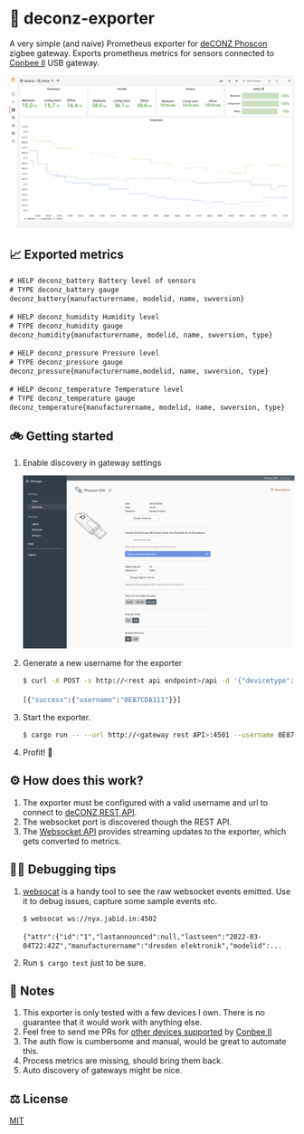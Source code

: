 # 🚀 deconz-exporter

A very simple (and naive) Prometheus exporter for [deCONZ Phoscon][phoscon] zigbee gateway.
Exports prometheus metrics for sensors connected to [Conbee II][conbee2] USB gateway.

![Example screenshot](./screenshot.png)

## 📈 Exported metrics

```
# HELP deconz_battery Battery level of sensors
# TYPE deconz_battery gauge
deconz_battery{manufacturername, modelid, name, swversion}

# HELP deconz_humidity Humidity level
# TYPE deconz_humidity gauge
deconz_humidity{manufacturername, modelid, name, swversion, type}

# HELP deconz_pressure Pressure level
# TYPE deconz_pressure gauge
deconz_pressure{manufacturername,modelid, name, swversion, type}

# HELP deconz_temperature Temperature level
# TYPE deconz_temperature gauge
deconz_temperature{manufacturername, modelid, name, swversion, type}
```

## 🚲 Getting started

1. Enable discovery in gateway settings

   ![Enable discovery](./discovery.png)

2. Generate a new username for the exporter

   ```bash
   $ curl -X POST -s http://<rest api endpoint>/api -d '{"devicetype": "deconz-exporter"}' | jq

   [{"success":{"username":"0E87CDA111"}}]
   ```

3. Start the exporter.

   ```bash
   $ cargo run -- --url http://<gateway rest API>:4501 --username 0E87CDA111 --port 9199
   ```

4. Profit! 🥇

## ⚙️ How does this work?

1. The exporter must be configured with a valid username and url to connect to [deCONZ REST API].
1. The websocket port is discovered though the REST API.
1. The [Websocket API] provides streaming updates to the exporter, which gets converted to metrics.

## 🕵️‍♂️ Debugging tips

1. [websocat] is a handy tool to see the raw websocket events emitted. Use it to debug issues, capture some sample
   events etc.

   ```
   $ websocat ws://nyx.jabid.in:4502

   {"attr":{"id":"1","lastannounced":null,"lastseen":"2022-03-04T22:42Z","manufacturername":"dresden elektronik","modelid":...
   ```

2. Run `$ cargo test` just to be sure.

## 📝 Notes

1. This exporter is only tested with a few devices I own. There is no guarantee that it would work with anything else.
1. Feel free to send me PRs for [other devices supported][compatibility] by [Conbee II][conbee2]
1. The auth flow is cumbersome and manual, would be great to automate this.
1. Process metrics are missing, should bring them back.
1. Auto discovery of gateways might be nice.


## ⚖️ License

[MIT](https://choosealicense.com/licenses/mit)


[compatibility]: https://phoscon.de/en/conbee2/compatible
[conbee2]: https://phoscon.de/en/conbee2
[deconz rest api]: https://dresden-elektronik.github.io/deconz-rest-doc
[phoscon]: https://phoscon.de/en/conbee2/software#phoscon-app
[websocat]: https://github.com/vi/websocat
[websocket api]: https://dresden-elektronik.github.io/deconz-rest-doc/endpoints/websocket
